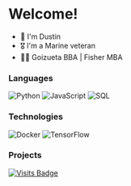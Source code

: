 # Welcome! 
  
  * 👋 I'm Dustin
  * 🎖️ I'm a Marine veteran
  * 👨‍🎓 Goizueta BBA | Fisher MBA


### Languages

![Python](https://img.shields.io/badge/-Python-000?&logo=Python)
![JavaScript](https://img.shields.io/badge/-JavaScript-000?&logo=JavaScript)
![SQL](https://img.shields.io/badge/-SQL-000?&logo=MySQL)

### Technologies
![Docker](https://img.shields.io/badge/-Docker-000?&logo=Docker)
![TensorFlow](https://img.shields.io/badge/-TensorFlow-000?&logo=TensorFlow)

### Projects



[![Visits Badge](https://badges.pufler.dev/visits/sciencepal/sciencepal)](https://badges.pufler.dev/visits/dustinpartain/dustinpartain)
  
<!--
**dustinpartain/dustinpartain** is a ✨ _special_ ✨ repository because its `README.md` (this file) appears on your GitHub profile.

Here are some ideas to get you started:

- 🔭 I’m currently working on ...
- 🌱 I’m currently learning ...
- 👯 I’m looking to collaborate on ...
- 🤔 I’m looking for help with ...
- 💬 Ask me about ...
- 📫 How to reach me: ...
- 😄 Pronouns: ...
- ⚡ Fun fact: ...
-->
